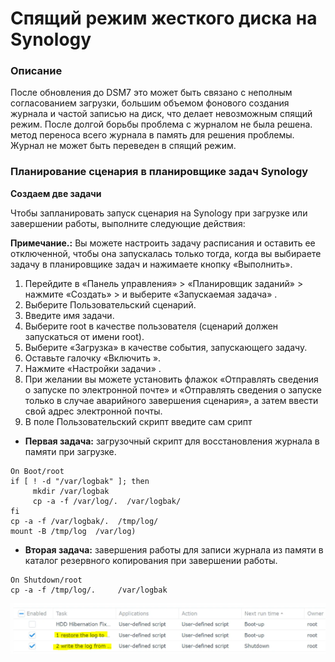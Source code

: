 # Спящий режим жесткого диска на Synology

### Описание

После обновления до DSM7 это может быть связано с неполным согласованием загрузки, большим объемом фонового создания журнала и частой записью на диск, что делает невозможным спящий режим. После долгой борьбы проблема с журналом не была решена. метод переноса всего журнала в память для решения проблемы. Журнал не может быть переведен в спящий режим.

### Планирование сценария в планировщике задач Synology

**Создаем две задачи**

Чтобы запланировать запуск сценария на Synology при загрузке или завершении работы, выполните следующие действия:

**Примечание.:** Вы можете настроить задачу расписания и оставить ее отключенной, чтобы она запускалась только тогда, когда вы выбираете задачу в планировщике задач и нажимаете кнопку «Выполнить».

1. Перейдите в «Панель управления» > «Планировщик заданий» > нажмите «Создать» > и выберите «Запускаемая задача» .
2. Выберите Пользовательский сценарий.
3. Введите имя задачи.
4. Выберите root в качестве пользователя (сценарий должен запускаться от имени root).
5. Выберите «Загрузка» в качестве события, запускающего задачу.
6. Оставьте галочку «Включить ».
7. Нажмите «Настройки задачи» .
8. При желании вы можете установить флажок «Отправлять сведения о запуске по электронной почте» и «Отправлять сведения о запуске только в случае аварийного завершения сценария», а затем ввести свой адрес электронной почты.
9. В поле Пользовательский скрипт введите сам срипт
- **Первая задача:** загрузочный скрипт для восстановления журнала в памяти при загрузке.
```
On Boot/root
if [ ! -d "/var/logbak" ]; then
     mkdir /var/logbak
     cp -a -f /var/log/.  /var/logbak/
fi
cp -a -f /var/logbak/.  /tmp/log/
mount -B /tmp/log  /var/log)
```
- **Вторая задача:** завершения работы для записи журнала из памяти в каталог резервного копирования при завершении работы.
```
On Shutdown/root
cp -a -f /tmp/log/.     /var/logbak
```
<p align="leftr"><img src="images/schedule1.png"></p>
